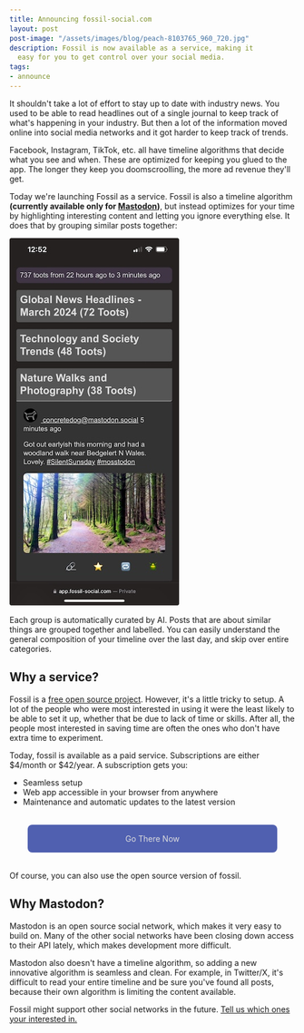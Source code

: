 ```yaml
---
title: Announcing fossil-social.com
layout: post
post-image: "/assets/images/blog/peach-8103765_960_720.jpg"
description: Fossil is now available as a service, making it
  easy for you to get control over your social media.
tags:
- announce
---
```


It shouldn't take a lot of effort to stay up to date with industry news. You used to be
able to read headlines out of a single journal to keep track of what's happening in your
industry. But then a lot of the information moved online into social media networks and
it got harder to keep track of trends.

Facebook, Instagram, TikTok, etc. all have timeline algorithms that decide what you see 
and when. These are optimized for keeping you glued to the app. The longer they keep
you doomscroolling, the more ad revenue they'll get.

Today we're launching Fossil as a service. Fossil is also a timeline algorithm **(currently 
available only for [Mastodon][mast])**, but instead optimizes for your time by highlighting 
interesting content and letting you ignore everything else. It does that by grouping 
similar posts together:

![image of fossil](/assets/images/blog/fossil-index-preview.jpeg)

Each group is automatically curated by AI. Posts that are about similar things are grouped
together and labelled. You can easily understand the general composition of your timeline over
the last day, and skip over entire categories.


## Why a service?
Fossil is a [free open source project][gh]. However, it's a little tricky to setup. A lot of
the people who were most interested in using it were the least likely to be able to set it up, 
whether that be due to lack of time or skills. After all, the people most interested in
saving time are often the ones who don't have extra time to experiment.

Today, fossil is available as a paid service. Subscriptions are either $4/month or $42/year.
A subscription gets you:

* Seamless setup
* Web app accessible in your browser from anywhere
* Maintenance and automatic updates to the latest version

<a href="https://app.fossil-social.com/" 
  style="
  background-color: #5060b0;
  color: #dddddd;
  text-decoration: none;
  padding: 1rem;
  margin: 2rem;
  border-radius: 0.5rem;
  align-items: center;
  justify-content: center;
  display: flex;
  ">
  Go There Now
</a>

Of course, you can also use the open source version of fossil.

## Why Mastodon?
Mastodon is an open source social network, which makes it very easy to build on. Many of the other 
social networks have been closing down access to their API lately, which makes development
more difficult.

Mastodon also doesn't have a timeline algorithm, so adding a new innovative algorithm is seamless
and clean. For example, in Twitter/X, it's difficult to read your entire timeline and be sure
you've found all posts, because their own algorithm is limiting the content available.

Fossil might support other social networks in the future. [Tell us which ones your interested in.][sheets]


 [gh]: https://github.com/tkellogg/fossil/
 [mast]: https://joinmastodon.org/#getting-started
 [sheets]: https://docs.google.com/forms/d/e/1FAIpQLScHppU4PAAjxqkJSIqY78xxEdxAWnnryZKvWGvqcoxJBF9VeA/viewform?usp=sf_link
